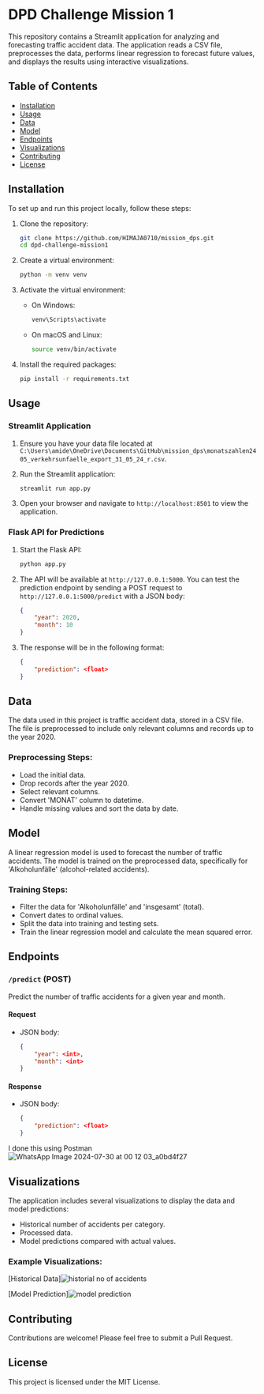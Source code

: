 # DPD Challenge Mission 1

This repository contains a Streamlit application for analyzing and forecasting traffic accident data. The application reads a CSV file, preprocesses the data, performs linear regression to forecast future values, and displays the results using interactive visualizations.

## Table of Contents
- [Installation](#installation)
- [Usage](#usage)
- [Data](#data)
- [Model](#model)
- [Endpoints](#endpoints)
- [Visualizations](#visualizations)
- [Contributing](#contributing)
- [License](#license)

## Installation

To set up and run this project locally, follow these steps:

1. Clone the repository:
    ```sh
    git clone https://github.com/HIMAJA0710/mission_dps.git
    cd dpd-challenge-mission1
    ```

2. Create a virtual environment:
    ```sh
    python -m venv venv
    ```

3. Activate the virtual environment:

    - On Windows:
      ```sh
      venv\Scripts\activate
      ```

    - On macOS and Linux:
      ```sh
      source venv/bin/activate
      ```

4. Install the required packages:
    ```sh
    pip install -r requirements.txt
    ```

## Usage

### Streamlit Application

1. Ensure you have your data file located at `C:\Users\amide\OneDrive\Documents\GitHub\mission_dps\monatszahlen2405_verkehrsunfaelle_export_31_05_24_r.csv`.

2. Run the Streamlit application:
    ```sh
    streamlit run app.py
    ```

3. Open your browser and navigate to `http://localhost:8501` to view the application.

### Flask API for Predictions

1. Start the Flask API:
    ```sh
    python app.py
    ```

2. The API will be available at `http://127.0.0.1:5000`. You can test the prediction endpoint by sending a POST request to `http://127.0.0.1:5000/predict` with a JSON body:
    ```json
    {
        "year": 2020,
        "month": 10
    }
    ```

3. The response will be in the following format:
    ```json
    {
        "prediction": <float>
    }
    ```

## Data

The data used in this project is traffic accident data, stored in a CSV file. The file is preprocessed to include only relevant columns and records up to the year 2020.

### Preprocessing Steps:
- Load the initial data.
- Drop records after the year 2020.
- Select relevant columns.
- Convert 'MONAT' column to datetime.
- Handle missing values and sort the data by date.

## Model

A linear regression model is used to forecast the number of traffic accidents. The model is trained on the preprocessed data, specifically for 'Alkoholunfälle' (alcohol-related accidents).

### Training Steps:
- Filter the data for 'Alkoholunfälle' and 'insgesamt' (total).
- Convert dates to ordinal values.
- Split the data into training and testing sets.
- Train the linear regression model and calculate the mean squared error.

## Endpoints

### `/predict` (POST)

Predict the number of traffic accidents for a given year and month.

#### Request
- JSON body:
    ```json
    {
        "year": <int>,
        "month": <int>
    }
    ```

#### Response
- JSON body:
    ```json
    {
        "prediction": <float>
    }
    ```
I done this using Postman
![WhatsApp Image 2024-07-30 at 00 12 03_a0bd4f27](https://github.com/user-attachments/assets/9712c4ee-c8c7-4039-85d7-649d5006145b)


## Visualizations

The application includes several visualizations to display the data and model predictions:

- Historical number of accidents per category.
- Processed data.
- Model predictions compared with actual values.

### Example Visualizations:

[Historical Data]![historial no of accidents](https://github.com/user-attachments/assets/ceb148a4-be75-4e42-974a-a2afc181033d)

[Model Prediction]![model prediction](https://github.com/user-attachments/assets/a424d839-197c-4d9b-939a-ebe7d2e8aa6f)


## Contributing

Contributions are welcome! Please feel free to submit a Pull Request.

## License

This project is licensed under the MIT License.
